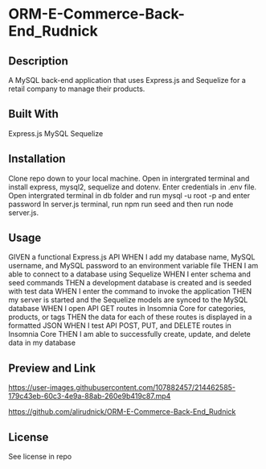 # ORM-E-Commerce-Back-End_Rudnick
## Description
A MySQL back-end application that uses Express.js and Sequelize for a retail company to manage their products.

## Built With
Express.js
MySQL
Sequelize

## Installation
Clone repo down to your local machine.
Open in intergrated terminal and install express, mysql2, sequelize and dotenv.
Enter credentials in .env file.
Open intergrated terminal in db folder and run mysql -u root -p and enter password
In server.js terminal, run npm run seed and then run node server.js.

## Usage
GIVEN a functional Express.js API
WHEN I add my database name, MySQL username, and MySQL password to an environment variable file
THEN I am able to connect to a database using Sequelize
WHEN I enter schema and seed commands
THEN a development database is created and is seeded with test data
WHEN I enter the command to invoke the application
THEN my server is started and the Sequelize models are synced to the MySQL database
WHEN I open API GET routes in Insomnia Core for categories, products, or tags
THEN the data for each of these routes is displayed in a formatted JSON
WHEN I test API POST, PUT, and DELETE routes in Insomnia Core
THEN I am able to successfully create, update, and delete data in my database

## Preview and Link
 
https://user-images.githubusercontent.com/107882457/214462585-179c43eb-60c3-4e9a-88ab-260e9b419c87.mp4

https://github.com/alirudnick/ORM-E-Commerce-Back-End_Rudnick
 
## License
See license in repo
